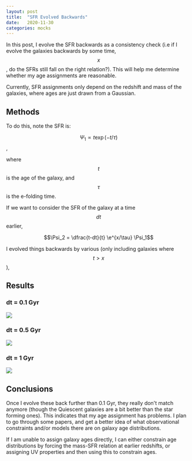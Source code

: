 ```yaml
---
layout: post
title:  "SFR Evolved Backwards"
date:   2020-11-30
categories: mocks
---
```


In this post, I evolve the SFR backwards as a consistency check (i.e if I evolve the galaxies backwards by some time, $$x$$, do the SFRs still fall on the right relation?). This will help me determine whether my age assignments are reasonable.

Currently, SFR assignments only depend on the redshift and mass of the galaxies, where ages are just drawn from a Gaussian.

## Methods
To do this, note the SFR is:

$$\Psi_1 \propto t \exp(-t/\tau)$$,

where $$t$$ is the age of the galaxy, and $$\tau$$ is the e-folding time.

If we want to consider the SFR of the galaxy at a time $$dt$$ earlier,

$$\Psi_2 = \dfrac{t-dt}{t} \e^{x/\tau} \Psi_1$$

I evolved things backwards by various  (only including galaxies where $$t>x$$),

## Results

### dt = 0.1 Gyr

<img src="{{ site.baseurl }}/assets/plots/20201130_SFR_vs_M_evolution_0p1.png">


### dt = 0.5 Gyr

<img src="{{ site.baseurl }}/assets/plots/20201130_SFR_vs_M_evolution_0p5.png">


### dt = 1 Gyr

<img src="{{ site.baseurl }}/assets/plots/20201130_SFR_vs_M_evolution_1.png">


## Conclusions

Once I evolve these back further than 0.1 Gyr, they really don't match anymore (though the Quiescent galaxies are a bit better than the star forming ones). This indicates that my age assignment has problems. I plan to go through some papers, and get a better idea of what observational constraints and/or models there are on galaxy age distributions.

If I am unable to assign galaxy ages directly, I can either constrain age distributions by forcing the mass-SFR relation at earlier redshifts, or assigning UV properties and then using this to constrain ages.
